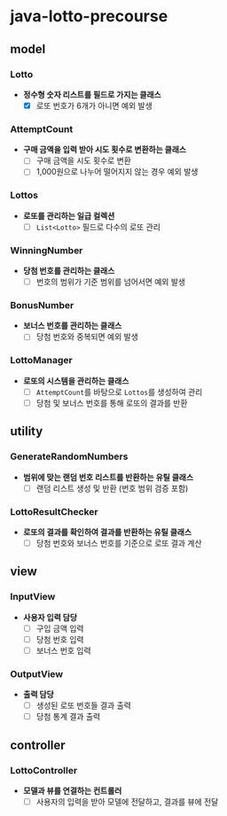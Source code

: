 # java-lotto-precourse

## model
### Lotto
- **정수형 숫자 리스트를 필드로 가지는 클래스**
    - [x] 로또 번호가 6개가 아니면 예외 발생

### AttemptCount
- **구매 금액을 입력 받아 시도 횟수로 변환하는 클래스**
    - [ ] 구매 금액을 시도 횟수로 변환
    - [ ] 1,000원으로 나누어 떨어지지 않는 경우 예외 발생

### Lottos
- **로또를 관리하는 일급 컬렉션**
    - [ ] `List<Lotto>` 필드로 다수의 로또 관리

### WinningNumber
- **당첨 번호를 관리하는 클래스**
    - [ ] 번호의 범위가 기준 범위를 넘어서면 예외 발생

### BonusNumber
- **보너스 번호를 관리하는 클래스**
    - [ ] 당첨 번호와 중복되면 예외 발생

### LottoManager
- **로또의 시스템을 관리하는 클래스**
    - [ ] `AttemptCount`를 바탕으로 `Lottos`를 생성하여 관리
    - [ ] 당첨 및 보너스 번호를 통해 로또의 결과를 반환

## utility
### GenerateRandomNumbers
- **범위에 맞는 랜덤 번호 리스트를 반환하는 유틸 클래스**
    - [ ] 랜덤 리스트 생성 및 반환 (번호 범위 검증 포함)

### LottoResultChecker
- **로또의 결과를 확인하여 결과를 반환하는 유틸 클래스**
    - [ ] 당첨 번호와 보너스 번호를 기준으로 로또 결과 계산

## view
### InputView
- **사용자 입력 담당**
    - [ ] 구입 금액 입력
    - [ ] 당첨 번호 입력
    - [ ] 보너스 번호 입력

### OutputView
- **출력 담당**
    - [ ] 생성된 로또 번호들 결과 출력
    - [ ] 당첨 통계 결과 출력

## controller
### LottoController
- **모델과 뷰를 연결하는 컨트롤러**
    - [ ] 사용자의 입력을 받아 모델에 전달하고, 결과를 뷰에 전달
